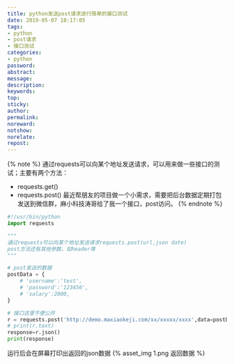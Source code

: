 ```yaml
---
title: python发送post请求进行简单的接口测试
date: 2019-05-07 18:17:05
tags:
- python
- post请求
- 接口测试
categories:
- python
password:
abstract:
message:
description:
keywords:
top:
sticky:
author:
permalink:
noreward:
notshow:
norelate:
repost:
---
```



{% note %}
通过requests可以向某个地址发送请求，可以用来做一些接口的测试；主要有两个方法：
- requests.get()
- requests.post()
最近帮朋友的项目做一个小需求，需要把后台数据定期打包发送到微信群，麻小科技涛哥给了我一个接口，post访问。
{% endnote %}

<!--more-->

```python
#!/usr/bin/python
import requests

"""
通过requests可以向某个地址发送请求requests.post(url,json date)
post方法还有其他参数，如header等
"""

# post发送的数据
postData = {
    # 'username':'test',
    # 'password':'123456',
    # 'salary':2000,
}

# 接口这里不便公开
r = requests.post('http://demo.maxiaokeji.com/xx/xxxxx/xxxx',data=postData)
# print(r.text)
response=r.json()
print(response)
```
运行后会在屏幕打印出返回的json数据
{% asset_img 1.png 返回数据 %}